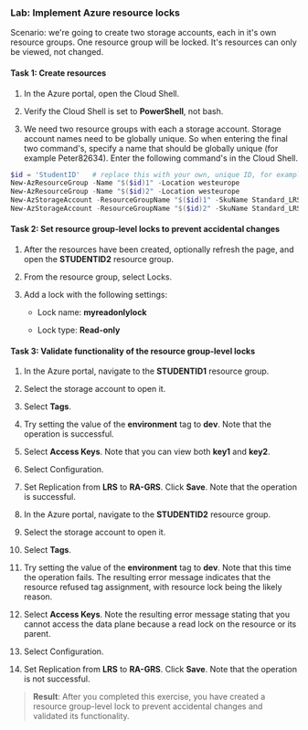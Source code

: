 ### Lab: Implement Azure resource locks

Scenario: we're going to create two storage accounts, each in it's own resource groups. One resource group will be locked. It's resources can only be viewed, not changed.


#### Task 1: Create resources

1. In the Azure portal, open the Cloud Shell.

1. Verify the Cloud Shell is set to **PowerShell**, not bash.

1. We need two resource groups with each a storage account. Storage account names need to be globally unique. So when entering the final two command's, specify a name that should be globally unique (for example Peter82634). Enter the following command's in the Cloud Shell.

```powershell
$id = 'StudentID'   # replace this with your own, unique ID, for example: $id = 'Peter'
New-AzResourceGroup -Name "$($id)1" -Location westeurope
New-AzResourceGroup -Name "$($id)2" -Location westeurope
New-AzStorageAccount -ResourceGroupName "$($id)1" -SkuName Standard_LRS -Location westeurope
New-AzStorageAccount -ResourceGroupName "$($id)2" -SkuName Standard_LRS -Location westeurope
```


#### Task 2: Set resource group-level locks to prevent accidental changes

1. After the resources have been created, optionally refresh the page, and open the **STUDENTID2** resource group.

1. From the resource group, select Locks.

1. Add a lock with the following settings:

    - Lock name: **myreadonlylock**

    - Lock type: **Read-only**


#### Task 3: Validate functionality of the resource group-level locks

1. In the Azure portal, navigate to the **STUDENTID1** resource group.

1. Select the storage account to open it.

1. Select **Tags**.

1. Try setting the value of the **environment** tag to **dev**. Note that the operation is successful. 

1. Select **Access Keys**. Note that you can view both **key1** and **key2**.

1. Select Configuration.

1. Set Replication from **LRS** to **RA-GRS**. Click **Save**. Note that the operation is successful. 

1. In the Azure portal, navigate to the **STUDENTID2** resource group.

1. Select the storage account to open it.

1. Select **Tags**.

1. Try setting the value of the **environment** tag to **dev**. Note that this time the operation fails. The resulting error message indicates that the resource refused tag assignment, with resource lock being the likely reason.

1. Select **Access Keys**. Note the resulting error message stating that you cannot access the data plane because a read lock on the resource or its parent.

1. Select Configuration.

1. Set Replication from **LRS** to **RA-GRS**. Click **Save**. Note that the operation is not successful. 


> **Result**: After you completed this exercise, you have created a resource group-level lock to prevent accidental changes and validated its functionality. 
